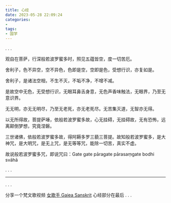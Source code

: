 ```yaml
---
title: 心经
date: 2023-05-28 22:09:24
categories: 
- 
tags:
- 国学
---
```


.
.
.

观自在菩萨，行深般若波罗蜜多时，照见五蕴皆空，度一切苦厄。

舍利子，色不异空，空不异色，色即是空，空即是色，受想行识，亦复如是。

舍利子，是诸法空相，不生不灭，不垢不净，不增不减。

是故空中无色，无受想行识，无眼耳鼻舌身意，无色声香味触法，无眼界，乃至无意识界。

无无明，亦无无明尽，乃至无老死，亦无老死尽。无苦集灭道，无智亦无得。

以无所得故，菩提萨埵，依般若波罗蜜多故，心无挂碍，无挂碍故，无有恐怖，远离颠倒梦想，究竟涅磐。

三世诸佛，依般若波罗蜜多故，得阿耨多罗三藐三菩提。故知般若波罗蜜多，是大神咒，是大明咒，是无上咒，是无等等咒，能除一切苦，真实不虚。

故说般若波罗蜜多咒，即说咒曰：Gate gate pāragate pārasaṃgate bodhi svāhā

.
.
.

---
.
.
.

分享一个梵文歌视频 [女歌手 Gaiea Sanskrit](https://www.bilibili.com/video/BV1R54y1571W/?spm_id_from=333.788.recommend_more_video.4&vd_source=947a075fb41fc361b39b9b6f90191e06)
心经部分在最后
.
.
.
